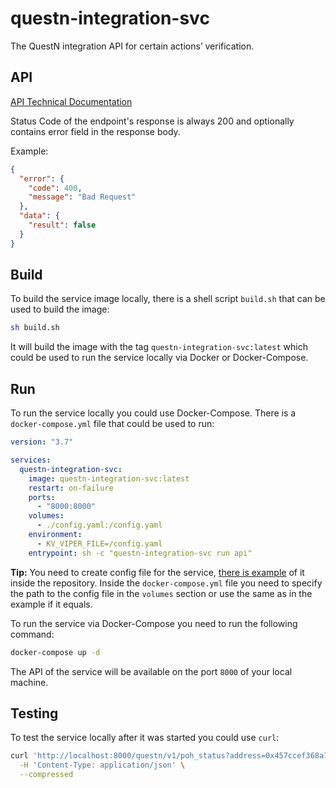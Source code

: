 # questn-integration-svc

The QuestN integration API for certain actions’ verification.

## API

[API Technical Documentation](https://questn.notion.site/API-Technical-Documentation-2aa6cc8c1ba546cbb8b4e0156fba6e31)

Status Code of the endpoint's response is always 200 and optionally contains error field in the response body.

Example: 
```json
{
  "error": {
    "code": 400,
    "message": "Bad Request"
  },
  "data": {
    "result": false
  }
}
```

## Build

To build the service image locally, there is a shell script `build.sh` that can be used to build the image:

```bash
sh build.sh
```

It will build the image with the tag `questn-integration-svc:latest` which could be used to run the service locally via 
Docker or Docker-Compose.

## Run

To run the service locally you could use Docker-Compose. There is a `docker-compose.yml` file that could be used to run:

```yaml
version: "3.7"

services:
  questn-integration-svc:
    image: questn-integration-svc:latest
    restart: on-failure
    ports:
      - "8000:8000"
    volumes:
      - ./config.yaml:/config.yaml
    environment:
      - KV_VIPER_FILE=/config.yaml
    entrypoint: sh -c "questn-integration-svc run api"
```

**Tip:** 
You need to create config file for the service, [there is example](./config-example.yaml) of it inside the repository.
Inside the `docker-compose.yml` file you need to specify the path to the config file in the `volumes` section or use the
same as in the example if it equals.

To run the service via Docker-Compose you need to run the following command:

```bash
docker-compose up -d
```

The API of the service will be available on the port `8000` of your local machine.

## Testing

To test the service locally after it was started you could use `curl`:

```bash
curl 'http://localhost:8000/questn/v1/poh_status?address=0x457ccef368a14c4d02c4b2a607bfeafc7e06cd5b' \
  -H 'Content-Type: application/json' \
  --compressed
```
